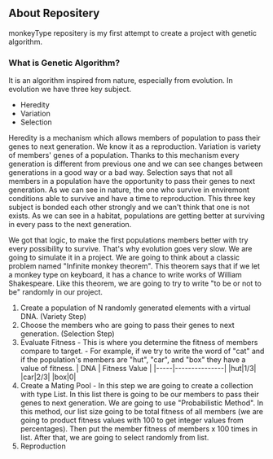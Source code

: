 ## About Repositery
monkeyType repositery is my first attempt to create a project with genetic algorithm.

### What is Genetic Algorithm?
It is an algorithm inspired from nature, especially from evolution. In evolution we have three key subject.
- Heredity
- Variation
- Selection

Heredity is a mechanism which allows members of population to pass their genes to next generation. We know it as a reproduction.
Variation is variety of members' genes of a population. Thanks to this mechanism every generation is different from previous one and we can see changes between generations in a good way or a bad way.
Selection says that not all members in a population have the opportunity to pass their genes to next generation. As we can see in nature, the one who survive in enviremont conditions able to survive and have a time to reproduction.
This three key subject is bonded each other strongly and we can't think that one is not exists. As we can see in a habitat, populations are getting better at surviving in every pass to the next generation.

We got that logic, to make the first populations members better with try every possibility to survive. That's why evolution goes very slow. We are going to simulate it in a project. We are going to think about a classic problem named "Infinite monkey theorem".
This theorem says that if we let a monkey type on keyboard, it has a chance to write works of William Shakespeare. Like this theorem, we are going to try to write "to be or not to be" randomly in our project.

1. Create a population of N randomly generated elements with a virtual DNA. (Variety Step)
2. Choose the members who are going to pass their genes to next generation. (Selection Step)
  1. Evaluate Fitness
    - This is where you determine the fitness of members compare to target.
    - For example, if we try to write the word of "cat" and if the population's members are "hut", "car", and "box" they have a value of fitness.
| DNA | Fitness Value |
|-----|---------------|
|hut|1/3|
|car|2/3|
|box|0|
  2. Create a Mating Pool
    - In this step we are going to create a collection with type List<type>. In this list there is going to be our members to pass their genes to next generation. We are going to use "Probabilistic Method". In this method, our list size going to be total fitness of all members (we are going to product fitness values with 100 to get integer values from percentages). Then put the member fitness of members x 100 times in list. After that, we are going to select randomly from list.
3. Reproduction
